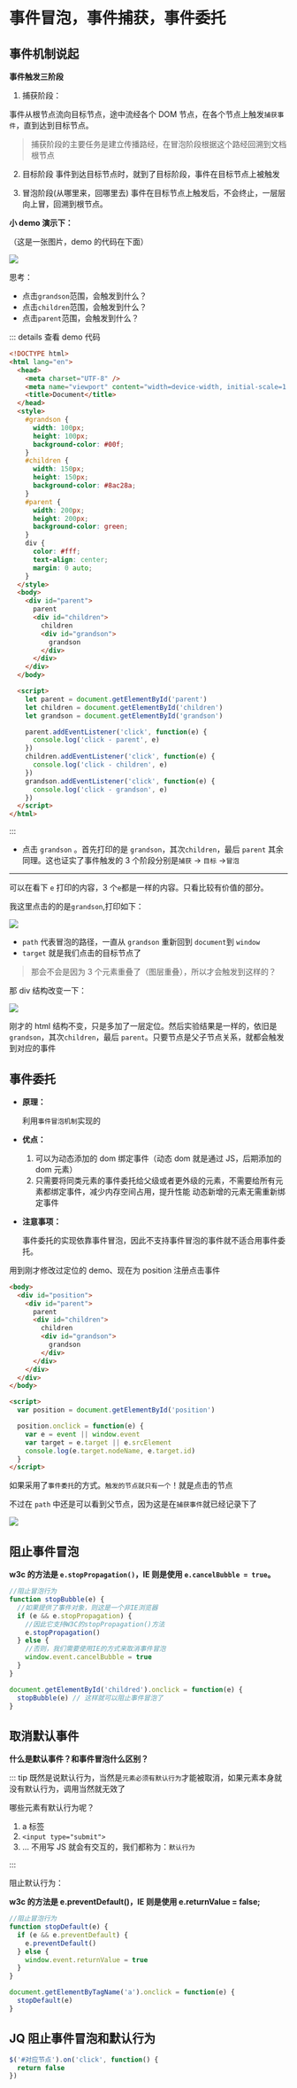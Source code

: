 # 事件冒泡，事件捕获，事件委托

## 事件机制说起

**事件触发三阶段**

1. 捕获阶段：

事件从根节点流向目标节点，途中流经各个 DOM 节点，在各个节点上触发`捕获事件`，直到达到目标节点。

> 捕获阶段的主要任务是建立传播路经，在冒泡阶段根据这个路经回溯到文档根节点

2. 目标阶段
   事件到达目标节点时，就到了目标阶段，事件在目标节点上被触发

3. 冒泡阶段(从哪里来，回哪里去)
   事件在目标节点上触发后，不会终止，一层层向上冒，回溯到根节点。

**小 demo 演示下：**

（这是一张图片，demo 的代码在下面）

![](https://gitee.com/Jioho/img/raw/master/knowledge/20200615223353.png)

思考：

- 点击`grandson`范围，会触发到什么？
- 点击`children`范围，会触发到什么？
- 点击`parent`范围，会触发到什么？

::: details 查看 demo 代码

```html
<!DOCTYPE html>
<html lang="en">
  <head>
    <meta charset="UTF-8" />
    <meta name="viewport" content="width=device-width, initial-scale=1.0" />
    <title>Document</title>
  </head>
  <style>
    #grandson {
      width: 100px;
      height: 100px;
      background-color: #00f;
    }
    #children {
      width: 150px;
      height: 150px;
      background-color: #8ac28a;
    }
    #parent {
      width: 200px;
      height: 200px;
      background-color: green;
    }
    div {
      color: #fff;
      text-align: center;
      margin: 0 auto;
    }
  </style>
  <body>
    <div id="parent">
      parent
      <div id="children">
        children
        <div id="grandson">
          grandson
        </div>
      </div>
    </div>
  </body>

  <script>
    let parent = document.getElementById('parent')
    let children = document.getElementById('children')
    let grandson = document.getElementById('grandson')

    parent.addEventListener('click', function(e) {
      console.log('click - parent', e)
    })
    children.addEventListener('click', function(e) {
      console.log('click - children', e)
    })
    grandson.addEventListener('click', function(e) {
      console.log('click - grandson', e)
    })
  </script>
</html>
```

:::

- 点击 `grandson` 。首先打印的是 `grandson`，其次`children`，最后 `parent`
  其余同理。这也证实了事件触发的 3 个阶段分别是`捕获` -> `目标` ->`冒泡`

---

可以在看下 `e` 打印的内容，3 个`e`都是一样的内容。只看比较有价值的部分。

我这里点击的的是`grandson`,打印如下：

![](https://gitee.com/Jioho/img/raw/master/knowledge/20200615225343.png)

- `path` 代表冒泡的路径，一直从 `grandson` 重新回到 `document`到 `window`
- `target` 就是我们点击的目标节点了

> 那会不会是因为 3 个元素重叠了（图层重叠），所以才会触发到这样的？

那 div 结构改变一下：

![](https://gitee.com/Jioho/img/raw/master/knowledge/20200615224240.png)

刚才的 html 结构不变，只是多加了一层定位。然后实验结果是一样的，依旧是 `grandson`，其次`children`，最后 `parent`。只要节点是父子节点关系，就都会触发到对应的事件

## 事件委托

- **原理：**

  利用`事件冒泡机制`实现的

- **优点：**

  1. 可以为动态添加的 dom 绑定事件（动态 dom 就是通过 JS，后期添加的 dom 元素）
  2. 只需要将同类元素的事件委托给父级或者更外级的元素，不需要给所有元素都绑定事件，减少内存空间占用，提升性能
     动态新增的元素无需重新绑定事件

- **注意事项：**

  事件委托的实现依靠事件冒泡，因此不支持事件冒泡的事件就不适合用事件委托。

用到刚才修改过定位的 demo、现在为 position 注册点击事件

```html
<body>
  <div id="position">
    <div id="parent">
      parent
      <div id="children">
        children
        <div id="grandson">
          grandson
        </div>
      </div>
    </div>
  </div>
</body>

<script>
  var position = document.getElementById('position')

  position.onclick = function(e) {
    var e = event || window.event
    var target = e.target || e.srcElement
    console.log(e.target.nodeName, e.target.id)
  }
</script>
```

如果采用了`事件委托`的方式。`触发的节点就只有一个`！就是点击的节点

不过在 `path` 中还是可以看到父节点，因为这是在`捕获事件`就已经记录下了

![](https://gitee.com/Jioho/img/raw/master/knowledge/20200615225941.png)

## 阻止事件冒泡

**w3c 的方法是 `e.stopPropagation()`，IE 则是使用 `e.cancelBubble = true`。**

```js
//阻止冒泡行为
function stopBubble(e) {
  //如果提供了事件对象，则这是一个非IE浏览器
  if (e && e.stopPropagation) {
    //因此它支持W3C的stopPropagation()方法
    e.stopPropagation()
  } else {
    //否则，我们需要使用IE的方式来取消事件冒泡
    window.event.cancelBubble = true
  }
}

document.getElementById('childred').onclick = function(e) {
  stopBubble(e) // 这样就可以阻止事件冒泡了
}
```

## 取消默认事件

**什么是默认事件？和事件冒泡什么区别？**

::: tip
既然是说默认行为，当然是`元素必须有默认行为`才能被取消，如果元素本身就没有默认行为，调用当然就无效了

哪些元素有默认行为呢？

1. a 标签
2. `<input type="submit">`
3. ... 不用写 JS 就会有交互的，我们都称为：`默认行为`

:::

阻止默认行为：

**w3c 的方法是 e.preventDefault()，IE 则是使用 e.returnValue = false;**

```js
//阻止冒泡行为
function stopDefault(e) {
  if (e && e.preventDefault) {
    e.preventDefault()
  } else {
    window.event.returnValue = true
  }
}

document.getElementByTagName('a').onclick = function(e) {
  stopDefault(e)
}
```

## JQ 阻止事件冒泡和默认行为

```js
$('#对应节点').on('click', function() {
  return false
})
```
